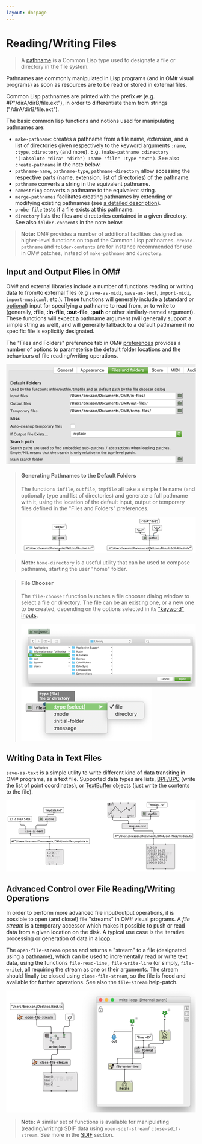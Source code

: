 ```yaml
---
layout: docpage
---
```



# Reading/Writing Files

> A <a href="https://www.cs.cmu.edu/Groups/AI/html/cltl/clm/node204.html#PATHNAME" target="_blank">pathname</a> is a Common Lisp type used to designate a file or directory in the file system.

Pathnames are commonly manipulated in Lisp programs (and in OM# visual programs) as soon as resources are to be read or stored in external files.

Common Lisp pathnames are printed with the prefix `#P`  (e.g. #P"/dirA/dirB/file.ext"), in order to differentiate them from strings ("/dirA/dirB/file.ext").

The basic common lisp functions and notions used for manipulating pathnames are:

- `make-pathname`: creates a pathname from a file name, extension, and a list of directories given respectively to the keyword arguments `:name`, `:type`, `:directory` (and more). E.g. `(make-pathname :directory '(:absolute "dira" "dirb") :name "file" :type "ext")`. See also `create-pathname` in the note below.
- `pathname-name`, `pathname-type`, `pathname-directory` allow accessing the respective parts (name, extension, list of directories) of the pathname.
- `pathname` converts a string in the equivalent pathname.
- `namestring` converts a pathname to the equivalent string.
- `merge-pathnames` facilitates creating pathnames by extending or modifying existing pathnames (see [a detailed description](http://www.lispworks.com/documentation/lw50/CLHS/Body/f_merge_.htm)).
- `probe-file` tests if a file exists at this pathname.
- `directory` lists the files and directories contained in a given directory. See also `folder-contents` in the note below.

> **Note:** OM# provides a number of additional facilities designed as higher-level functions on top of the Common Lisp pathnames. `create-pathname` and `folder-contents` are for instance recommended for use in OM# patches, instead of  `make-pathname` and `directory`.

## Input and Output Files in OM#

OM# and external libraries include a number of functions reading or writing data to from/to external files (e.g `save-as-midi`, `save-as-text`, `import-midi`, `import-musicxml`, etc.).
These functions will generally include a (standard or [optional](box-inputs#optional)) input for specifying a pathname to read from, or to write to (generally, **:file**, **:in-file**, **:out-file**, **:path** or other similarly-named argument). These functions will expect a pathname argument (will generally support a simple string as well), and will generally fallback to a default pathname if no specific file is explicitly designated.

The "Files and Folders" preference tab in OM# [preferences](preferences) provides a number of options to parameterise the default folder locations and the behaviours of file reading/writing operations.

<img src="file-io_img/file-preferences.png">

> #### Generating Pathnames to the Default Folders
> The functions `infile`, `outfile`, `tmpfile` all take a simple file name (and optionally type and list of directories) and generate a full pathname with it, using the location of the default input, output or temporary files defined in the "Files and Folders" preferences.
>
> <img src="file-io_img/file-in-out.png">

> **Note:** `home-directory` is a useful utility that can be used to compose pathname, starting the user "home" folder.


> #### File Chooser
> The `file-chooser` function launches a file chooser dialog window to select a file or directory. The file can be an existing one, or a new one to be created, depending on the options selected in its ["keyword" inputs](box-inputs#keyword).
>
> <img src="file-io_img/file-chooser.png">
> <img src="file-io_img/file-chooser-options.png">



## Writing Data in Text Files

`save-as-text` is a simple utility to write different kind of data transiting in OM# programs, as a text file. Supported data types are lists, [BPF/BPC](bpf-bpc) (write the list of point coordinates), or [TextBuffer](textbuffer) objects (just write the contents to the file).

<img src="file-io_img/save-as-text.png">


## Advanced Control over File Reading/Writing Operations

In order to perform more advanced file input/output operations, it is possible to open (and close!) file "streams" in OM# visual programs. A _file stream_ is a temporary accessor which makes it possible to push or read data from a given location on the disk. A typical use case is the iterative processing or generation of data in a [loop](loop).

The  `open-file-stream` opens and returns a "stream" to a file (designated using a pathname), which can be used to incrementally read or write text data, using the functions `file-read-line` , `file-write-line` (or simply, `file-write`), all requiring the stream as one or their arguments.
The stream should finally be closed using `close-file-stream`, so the file is freed and available for further operations. See also the `file-stream` help-patch.

<img src="file-io_img/file-stream.png">


> **Note:** A similar set of functions is available for manipulating (reading/writing) SDIF data using `open-sdif-stream`/ `close-sdif-stream`. See more in the [SDIF](sdif) section.
